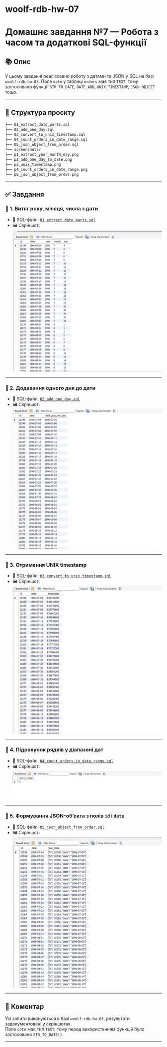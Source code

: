 # woolf-rdb-hw-07

# Домашнє завдання №7 — Робота з часом та додаткові SQL-функції

## 📚 Опис

У цьому завданні реалізовано роботу з датами та JSON у SQL на базі `woolf-rdb-hw-03`. Поле `date` у таблиці `orders` має тип `TEXT`, тому застосовано функції `STR_TO_DATE`, `DATE_ADD`, `UNIX_TIMESTAMP`, `JSON_OBJECT` тощо.

---

## 📁 Структура проєкту

```
├── 01_extract_date_parts.sql
├── 02_add_one_day.sql
├── 03_convert_to_unix_timestamp.sql
├── 04_count_orders_in_date_range.sql
├── 05_json_object_from_order.sql
└── screenshots/
├── p1_extract_year_month_day.png
├── p2_add_one_day_to_date.png
├── p3_unix_timestamp.png
├── p4_count_orders_in_date_range.png
└── p5_json_object_from_order.png
```

---

## ✅ Завдання

### 🔹 1. Витяг року, місяця, числа з дати

- 📄 SQL-файл: [`01_extract_date_parts.sql`](./01_extract_date_parts.sql)  
- 🖼️ Скріншот:  
  ![Завдання 1](./screenshots/p1_extract_year_month_day.png)

---

### 🔹 2. Додавання одного дня до дати

- 📄 SQL-файл: [`02_add_one_day.sql`](./02_add_one_day.sql)  
- 🖼️ Скріншот:  
  ![Завдання 2](./screenshots/p2_add_one_day_to_date.png)

---

### 🔹 3. Отримання UNIX timestamp

- 📄 SQL-файл: [`03_convert_to_unix_timestamp.sql`](./03_convert_to_unix_timestamp.sql)  
- 🖼️ Скріншот:  
  ![Завдання 3](./screenshots/p3_unix_timestamp.png)

---

### 🔹 4. Підрахунок рядків у діапазоні дат

- 📄 SQL-файл: [`04_count_orders_in_date_range.sql`](./04_count_orders_in_date_range.sql)  
- 🖼️ Скріншот:  
  ![Завдання 4](./screenshots/p4_count_orders_in_date_range.png)

---

### 🔹 5. Формування JSON-об’єкта з полів `id` і `date`

- 📄 SQL-файл: [`05_json_object_from_order.sql`](./05_json_object_from_order.sql)  
- 🖼️ Скріншот:  
  ![Завдання 5](./screenshots/p5_json_object_from_order.png)

---

## 📝 Коментар

Усі запити виконуються в базі `woolf-rdb-hw-03`, результати задокументовані у скріншотах.  
Поле `date` має тип `TEXT`, тому перед використанням функцій було застосовано `STR_TO_DATE()`.

---
